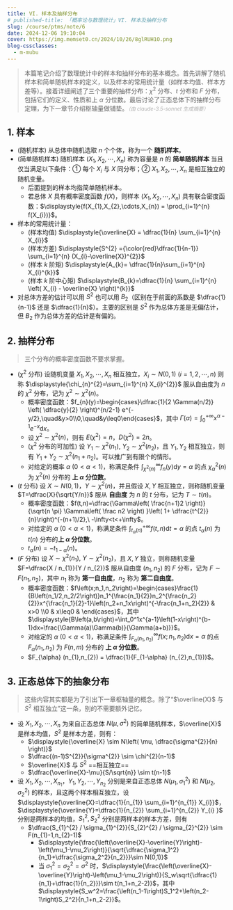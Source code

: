 ```yaml
---
title: VI. 样本及抽样分布
# published-title: 「概率论与数理统计」VI. 样本及抽样分布
slug: /course/ptms/note/6
date: 2024-12-06 19:10:04
cover: https://img.memset0.cn/2024/10/26/8glRUH1O.png
blog-cssclasses:
  - m-mubu
---
```


> 本篇笔记介绍了数理统计中的样本和抽样分布的基本概念。首先讲解了随机样本和简单随机样本的定义，以及样本的常用统计量（如样本均值、样本方差等）。接着详细阐述了三个重要的抽样分布：$\chi^{2}$ 分布、$t$ 分布和 $F$ 分布，包括它们的定义、性质和上 $\alpha$ 分位数。最后讨论了正态总体下的抽样分布定理，为下一章节介绍枢轴量做铺垫。<small style="font-style: italic; opacity: 0.5">（由 claude-3.5-sonnet 生成摘要）</small>

<!-- more -->

## 1. 样本

- <span class="m-definition">(随机样本)</span> 从总体中随机选取 $n$ 个个体，称为一个 **随机样本**。
- <span class="m-definition">(简单随机样本)</span> 随机样本 $(X_{1},X_{2},\cdots,X_{n})$ 称为容量是 $n$ 的 **简单随机样本** 当且仅当满足以下条件：① 每个 $X_{i}$ 与 $X$ 同分布；② $X_{1},X_{2},\cdots,X_{n}$ 是相互独立的随机变量。
    - 后面提到的样本均指简单随机样本。
    - 若总体 $X$ 具有概率密度函数 $f(X)$，则样本 $(X_{1},X_2,\cdots,X_{n})$ 具有联合密度函数：$\displaystyle{f(X_{1},X_{2},\cdots,X_{n}) = \prod_{i=1}^{n} f(X_{i})}$。
- 样本的常用统计量：
    - <span class="m-definition">(样本均值)</span> $\displaystyle{\overline{X} = \dfrac{1}{n} \sum_{i=1}^{n} X_{i}}$
    - <span class="m-definition">(样本方差)</span> $\displaystyle{S^{2} ={\color{red}\dfrac{1}{n-1}} \sum_{i=1}^{n} (X_{i}-\overline{X})^{2}}$
    - <span class="m-definition">(样本 $k$ 阶矩)</span> $\displaystyle{A_{k}= \dfrac{1}{n}\sum_{i=1}^{n} X_{i}^{k}}$
    - <span class="m-definition">(样本 $k$ 阶中心矩)</span> $\displaystyle{B_{k}=\dfrac{1}{n} \sum_{i=1}^{n} \left( X_{i} - \overline{X} \right)^{k}}$
- 对总体方差的估计可以用 $S^{2}$ 也可以用 $B_2$（区别在于前面的系数是 $\dfrac{1}{n-1}$ 还是 $\dfrac{1}{n}$）。主要的区别是 $S^{2}$ 作为总体方差是无偏估计，但 $B_{2}$ 作为总体方差的估计是有偏的。

## 2. 抽样分布

> 三个分布的概率密度函数不要求掌握。

- <span class="m-definition">($\chi^2$ 分布)</span> 设随机变量 $X_{1},X_{2},\cdots,X_{n}$ 相互独立，$X_{i} \sim N(0,1)\ (i=1,2,\cdots,n)$ 则称 $\displaystyle{\chi_{n}^{2}=\sum_{i=1}^{n} X_{i}^{2}}$ 服从自由度为 $n$ 的 $\chi^{2}$ 分布，记为 $\chi^{2} \sim \chi^{2}(n)$。
    - 概率密度函数：$f_{n}(y)=\begin{cases}\dfrac{1}{2 \Gamma(n/2)} \left( \dfrac{y}{2} \right)^{n/2-1} e^{-y/2},\quad&y>0\\0,\quad&y\leq0\end{cases}$，其中 $\displaystyle{\Gamma(\alpha) = \int_{0}^{+\infty} x^{\alpha-1} e^{-x} \text{d} x}$。
    - <span class="m-proposition"></span> 设 $\chi^{2} \sim \chi^{2}(n)$，则有 $E(\chi^{2})=n$，$D(\chi^{2})=2n$。
    - <span class="m-proposition">($\chi^2$ 分布的可加性)</span> 设 $Y_{1} \sim \chi^{2}(n_{1}),\ Y_{2} \sim \chi^{2}(n_{2})$，且 $Y_{1},Y_{2}$ 相互独立，则有 $Y_{1}+Y_2 \sim \chi^{2}(n_{1}+n_{2})$。可以推广到有限个的情形。
    - 对给定的概率 $\alpha\ (0<\alpha<1)$，称满足条件 $\displaystyle{\int_{\chi^{2}(n)}^{\infty} f_{n}(y) \text{d}  y = \alpha}$ 的点 $\chi_{\alpha}^{2}(n)$ 为 $\chi^{2}(n)$ 分布的 **上 $\alpha$ 分位数**。
- <span class="m-definition">($t$ 分布)</span> 设 $X \sim N(0,1)$，$Y \sim \chi^{2}(n)$，并且假设 $X,Y$ 相互独立，则称随机变量 $T=\dfrac{X}{\sqrt{Y/n}}$ 服从 **自由度** 为 $n$ 的 $t$ 分布，记为 $T \sim t(n)$。
    - 概率密度函数：$f(t,n)=\dfrac{\Gamma\left( \frac{n+1}2 \right)}{\sqrt{n \pi} \Gamma\left( \frac n2 \right) }\left( 1+ \dfrac{t^{2}}{n}\right)^{-(n+1)/2},\ -\infty<t<+\infty$。
    - 对给定的 $\alpha\ (0<\alpha<1)$，称满足条件 $\displaystyle{\int_{t_{\alpha}(n)}^{+\infty} f(t,n) \text{d}  t = \alpha}$ 的点 $t_{\alpha}(n)$ 为 $t(n)$ 分布的**上 $\alpha$ 分位数**。
    - <span class="m-proposition"></span> $t_{\alpha}(n) = -t_{1-\alpha}(n)$。
- <span class="m-definition">($F$ 分布)</span> 设 $X \sim \chi^{2}(n_{1}),\ Y \sim \chi^{2}(n_{2})$，且 $X,Y$ 独立，则称随机变量 $F=\dfrac{X / n_{1}}{Y / n_{2}}$ 服从自由度 $(n_{1},n_{2})$ 的 $F$ 分布，记为 $F \sim F(n_{1},n_{2})$，其中 $n_{1}$ 称为 **第一自由度**，$n_{2}$ 称为 **第二自由度**。
    - 概率密度函数：$f\left(x;n_1,n_2\right)=\begin{cases}\frac{1}{B\left(n_1/2,n_2/2\right)}n_1^{\frac{n_1}{2}}n_2^{\frac{n_2}{2}}x^{\frac{n_1}{2}-1}\left(n_2+n_1x\right)^{-\frac{n_1+n_2}{2}} & x>0  \\0 & x\leq0 & \end{cases}$，其中 $\displaystyle{B\left(a,b\right)=\int_0^1x^{a-1}\left(1-x\right)^{b-1}dx=\frac{\Gamma(a)\Gamma(b)}{\Gamma(a+b)}}$。
    - 对给定的 $\alpha\ (0<\alpha<1)$，称满足条件 $\displaystyle{\int_{F_\alpha(n_1,n_2)}^\infty f\left(x;n_1,n_2\right)\text{d}  x=\alpha}$ 的点 $F_{\alpha}(n_{1},n_{2})$ 为 $F(n,m)$ 分布的 **上 $\alpha$ 分位数**。
    - <span class="m-proposition"></span> $F_{\alpha} (n_{1},n_{2}) = \dfrac{1}{F_{1-\alpha} (n_{2},n_{1})}$。

## 3. 正态总体下的抽象分布

> 这些内容其实都是为了引出下一章枢轴量的概念。除了“$\overline{X}$ 与 $S^{2}$ 相互独立”这一条，别的不需要额外记忆。

- <span class="m-theorem"></span> 设 $X_{1},X_{2},\cdots,X_{n}$ 为来自正态总体 $N(\mu,\sigma^{2})$ 的简单随机样本，$\overline{X}$ 是样本均值，$S^{2}$ 是样本方差，则有：
    - $\displaystyle{\overline{X} \sim N\left( \mu, \dfrac{\sigma^{2}}{n} \right)}$
    - $\dfrac{(n-1)S^{2}}{\sigma^{2}} \sim \chi^{2}(n-1)$
    - $\overline{X}$ 与 $S^{2}$ ==相互独立==
    - $\dfrac{\overline{X}-\mu}{S/\sqrt{n}} \sim t(n-1)$
- <span class="m-theorem"></span> 设 $X_{1},X_{2},\cdots,X_{n_{1}}$，$Y_{1},Y_{2},\cdots,Y_{n_{2}}$ 分别是来自正态总体 $N(\mu_{1},\sigma_{1}^{2})$ 和 $N(\mu_{2},\sigma_{2}^{2})$ 的样本，且这两个样本相互独立，设 $\displaystyle{\overline{X}=\dfrac{1}{n_{1}} \sum_{i=1}^{n_{1}} X_{i}}$，$\displaystyle{\overline{Y}=\dfrac{1}{n_{2}} \sum_{i=1}^{n_{2}} Y_{i} }$ 分别是两样本的均值，$S_{1}^{2},S_2^{2}$ 分别是两样本的样本方差，则有
    - $\dfrac{S_{1}^{2} / \sigma_{1}^{2}}{S_{2}^{2} / \sigma_{2}^{2}} \sim F(n_{1}-1,n_{2}-1)$
        - $\displaystyle{\frac{\left(\overline{X}-\overline{Y}\right)-\left(\mu_1-\mu_2\right)}{\sqrt{\dfrac{\sigma_1^2}{n_1}+\dfrac{\sigma_2^2}{n_2}}}\sim N(0,1)}$
        - 当 $\sigma_{1}^{2}=\sigma_{2}^{2}=\sigma^{2}$ 时，$\displaystyle{\frac{\left(\overline{X}-\overline{Y}\right)-\left(\mu_1-\mu_2\right)}{S_w\sqrt{\dfrac{1}{n_1}+\dfrac{1}{n_2}}}\sim t(n_1+n_2-2)}$，其中 $\displaystyle{S_w^2=\frac{\left(n_1-1\right)S_1^2+\left(n_2-1\right)S_2^2}{n_1+n_2-2}}$。
